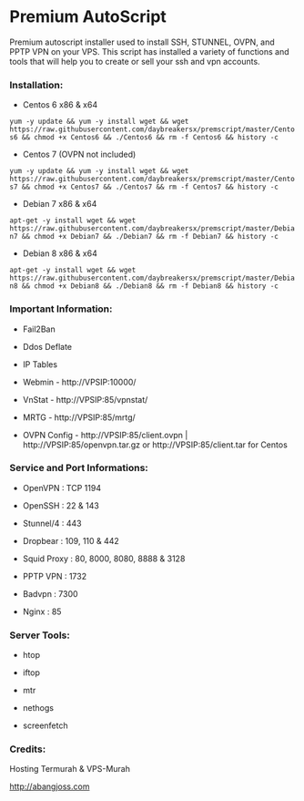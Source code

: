 # Premium AutoScript

Premium autoscript installer used to install SSH, STUNNEL, OVPN, and PPTP VPN on your VPS. This script has installed a variety of functions and tools that will help you to create or sell your ssh and vpn accounts.

### Installation:

- Centos 6 x86 & x64

`yum -y update && yum -y install wget && wget https://raw.githubusercontent.com/daybreakersx/premscript/master/Centos6 && chmod +x Centos6 && ./Centos6 && rm -f Centos6 && history -c`



- Centos 7 (OVPN not included)

`yum -y update && yum -y install wget && wget https://raw.githubusercontent.com/daybreakersx/premscript/master/Centos7 && chmod +x Centos7 && ./Centos7 && rm -f Centos7 && history -c`



- Debian 7 x86 & x64

`apt-get -y install wget && wget https://raw.githubusercontent.com/daybreakersx/premscript/master/Debian7 && chmod +x Debian7 && ./Debian7 && rm -f Debian7 && history -c`



- Debian 8 x86 & x64

`apt-get -y install wget && wget https://raw.githubusercontent.com/daybreakersx/premscript/master/Debian8 && chmod +x Debian8 && ./Debian8 && rm -f Debian8 && history -c`




### Important Information:

- Fail2Ban

- Ddos Deflate

- IP Tables

- Webmin - http://VPSIP:10000/

- VnStat - http://VPSIP:85/vpnstat/

- MRTG - http://VPSIP:85/mrtg/

- OVPN Config - http://VPSIP:85/client.ovpn | http://VPSIP:85/openvpn.tar.gz or http://VPSIP:85/client.tar for Centos


### Service and Port Informations:

- OpenVPN : TCP 1194

- OpenSSH : 22 & 143

- Stunnel/4 : 443

- Dropbear : 109, 110 & 442

- Squid Proxy : 80, 8000, 8080, 8888 & 3128

- PPTP VPN : 1732

- Badvpn : 7300

- Nginx : 85


### Server Tools:

- htop

- iftop

- mtr

- nethogs

- screenfetch


### Credits:

Hosting Termurah & VPS-Murah







http://abangjoss.com
